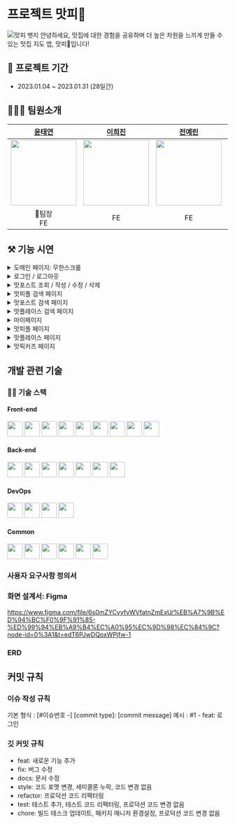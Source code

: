 
# 프로젝트 맛피👅
![맛피 뱃지](https://user-images.githubusercontent.com/94962427/215977870-e278f877-5965-467f-8cd0-0b098e002c29.png)
안녕하세요, 맛집에 대한 경험을 공유하며 더 높은 차원을 느끼게 만들 수 있는 맛집 지도 앱, 맛피👅입니다!


## 📅 **프로젝트 기간**

- 2023.01.04 ~ 2023.01.31 (28일간)


## 🙇🏻‍♂️ **팀원소개**

<div align="center">
  
| [윤태연](https://github.com/rhino-ty) | [이희진](https://github.com/h1em0n1m) | [전예린](https://github.com/sweetyr928) | [이종희](https://github.com/hie6953) | [임준건](https://github.com/ke2007) | [임준오](https://github.com/dlawnsdh) |
| :-----------------------------------: | :-----------------------------------: | :----------------------------------: | :----------------------------------: | :------------------------------------: | :-------------------------------------: |
|<img src="https://avatars.githubusercontent.com/u/94962427?v=4" width="150" height="150">|<img src="https://avatars.githubusercontent.com/u/111138420?v=4" width="150" height="150">|<img src="https://avatars.githubusercontent.com/u/39157466?v=4" width="150" height="150">|<img src="https://avatars.githubusercontent.com/u/68373532?v=4" width="150" height="150">|<img src="https://avatars.githubusercontent.com/u/73016277?v=4" width="150" height="150">|<img src="https://avatars.githubusercontent.com/u/77203609?v=4" width="150" height="150">|
|             👑팀장<br>FE              |                  FE                   |                  FE                  |                  BE                  |                   BE                   |                   BE                    |
  
</div>
  
## ⚒️ **기능 시연**  
<details>
<summary>도메인 페이지: 무한스크롤</summary>
</details>

<details>
<summary>로그인 / 로그아웃</summary>
  토큰을 받아오고, 계정 정보를 받아오면 헤더 이미지와 마이페이지, 로그인 시 자신이 저장한 픽 마커들 렌더링되는 기능, 로그아웃하면 초기화
</details>

<details>
  <summary>맛포스트 조회 / 작성 / 수정 / 삭제</summary> 
👉 조회 기능<br />
  <img src="https://user-images.githubusercontent.com/94962427/215991184-4418f6bb-fcda-4ca0-acc8-5ddf08052e16.gif">
👉 댓글 기능<br />
    <img src="https://user-images.githubusercontent.com/94962427/215991260-75cdb9cc-65a1-42c5-94ed-1b208f6ca302.gif">
👉 ‘좋아요’<br />
  
👉 등록<br />
    <img src="https://user-images.githubusercontent.com/94962427/215991346-7aecd336-e125-44df-a3e8-6dbb2d3a7b84.gif">
    <img src="https://user-images.githubusercontent.com/94962427/215991585-0e3c528a-f12d-431e-b277-6cdccde9eb8b.gif">
👉 수정<br />
        
👉 삭제<br />
    <img src="https://user-images.githubusercontent.com/94962427/215991745-0eb95788-21c8-48b0-b303-df80d4ebc08a.gif">
</details>

<details>
<summary>맛피플 검색 페이지</summary>
<img src="https://user-images.githubusercontent.com/94962427/215991745-0eb95788-21c8-48b0-b303-df80d4ebc08a.gif">
</details>

<details>
<summary>맛포스트 검색 페이지</summary>
👉 제목 및 내용 검색
</details>

  
<details>
<summary>맛플레이스 검색 페이지</summary>
</details>


<details>
<summary>마이페이지</summary>
</details>

<details>
<summary>맛피플 페이지</summary>
👉  follow/ unfollow
    ![follow 기능.gif](https://s3-us-west-2.amazonaws.com/secure.notion-static.com/0b76b04f-ab65-46e4-86f2-a048756361f0/follow_%E1%84%80%E1%85%B5%E1%84%82%E1%85%B3%E1%86%BC.gif)
</details>

<details>
<summary>맛플레이스 페이지</summary>
👉 맛포스트 작성 및 목록 조회
👉 맛픽 기능
👉 맛플레이스 상세 정보 조회<br/>
    ![ezgif.com-gif-maker.gif](https://s3-us-west-2.amazonaws.com/secure.notion-static.com/e6836fb1-b549-40ba-b5f3-2b7f6944769a/ezgif.com-gif-maker.gif)
</details>

<details>
<summary>맛픽커즈 페이지</summary>
👉 맛픽커즈 조회, 생성, 수정, 삭제
👉 현재 맛픽커즈에 소속된 맛플레이스 조회<br/>
  <img src="https://user-images.githubusercontent.com/94962427/215992080-d19a7029-3c26-47be-8ca6-a7d39a36d57a.gif">
</details>


## 개발 관련 기술

### 👩‍💻 **기술 스택**

#### **Front-end**
  <div> 
  <img src="https://img.shields.io/badge/html5-E34F26?style=for-the-badge&amp;logo=html5&amp;logoColor=white" height="35"> 
  <img src="https://img.shields.io/badge/styled_components-db7093?style=for-the-badge&amp;logo=styled-components&amp;logoColor=white" height="35">
  <img src="https://img.shields.io/badge/TypeScript-3178C6?style=for-the-badge&amp;logo=typeScript&amp;logoColor=white" height="35"> 
  <img src="https://img.shields.io/badge/react-61DAFB?style=for-the-badge&amp;logo=react&amp;logoColor=black" height="35"> 
  <img src="https://img.shields.io/badge/Kakao-FFCD00?style=for-the-badge&amp;logo=kakao&amp;logoColor=black" height="35"> 
  <img src="https://img.shields.io/badge/MUI-007FFF?style=for-the-badge&amp;logo=mui&amp;logoColor=white" height="35">
  <img src="https://img.shields.io/badge/Axios-5A29E4?style=for-the-badge&amp;logo=axios&amp;logoColor=white" height="35">
  <img src="https://img.shields.io/badge/recoil-3578EC?style=for-the-badge&amp;logo=recoil&amp;logoColor=white" height="35">
  <img src="https://img.shields.io/badge/eslint-4B32C3?style=for-the-badge&amp;logo=eslint&amp;logoColor=white" height="35">
</div>


#### **Back-end**
<div align=left> 
  <img src="https://img.shields.io/badge/Java-ECD53F?style=for-the-badge&logo=Java&logoColor=white" height="35"> 
  <img src="https://img.shields.io/badge/Spring Boot-6DB33F?style=for-the-badge&logo=Spring Boot&logoColor=white" height="35"> 
  <img src="https://img.shields.io/badge/Spring Security-6DB33F?style=for-the-badge&logo=Spring Security&logoColor=white" height="35">
  <img src="https://img.shields.io/badge/Spring WebFlux-6DB33F?style=for-the-badge&logo=Spring WebFlux&logoColor=white" height="35"> 
  <img src="https://img.shields.io/badge/Spring R2DBC-6DB33F?style=for-the-badge&logo=Spring R2DBC&logoColor=white" height="35">
  <img src="https://img.shields.io/badge/JSON Web Tokens-000000?style=for-the-badge&logo=JSON Web Tokens&logoColor=white" height="35">
  <img src="https://img.shields.io/badge/Oauth2.0 -EB5424?style=for-the-badge&logo=Oauth2.0&logoColor=white" height="35">
</div>

#### **DevOps**
<div align=left> 
  <img src="https://img.shields.io/badge/mysql-4479A1?style=for-the-badge&logo=mysql&logoColor=white" height="35"> 
  <img src="https://img.shields.io/badge/Amazon S3-569A31?style=for-the-badge&logo=Amazon S3&logoColor=black" height="35"> 
  <img src="https://img.shields.io/badge/Amazon EC2-FF9900?style=for-the-badge&logo=Amazon EC2&logoColor=white" height="35">
  <img src="https://img.shields.io/badge/Amazon AWS-232F3E?style=for-the-badge&logo=Amazon AWS&logoColor=white" height="35">
</div>


#### **Common**

<div align=left> 
  <img src="https://img.shields.io/badge/Discord-5865F2?style=for-the-badge&logo=Discord&logoColor=white" height="35">
  <img src="https://img.shields.io/badge/Notion-000000?style=for-the-badge&logo=Notion&logoColor=white" height="35">
  <img src="https://img.shields.io/badge/Git-F05032?style=for-the-badge&logo=Git&logoColor=white" height="35">
  <img src="https://img.shields.io/badge/GitHub-181717?style=for-the-badge&logo=GitHub&logoColor=white" height="35">
  <img src="https://img.shields.io/badge/Figma-F24E1E?style=for-the-badge&logo=Figma&logoColor=white" height="35">
  <img src="https://img.shields.io/badge/Postman-FF6C37?style=for-the-badge&logo=Postman&logoColor=white" height="35">
</div>

### 사용자 요구사항 정의서

### 화면 설계서: Figma
https://www.figma.com/file/6s0mZYCyyfvWVfatnZmExU/%EB%A7%9B%ED%94%BC%F0%9F%91%85-%ED%99%94%EB%A9%B4%EC%A0%95%EC%9D%98%EC%84%9C?node-id=0%3A1&t=edT6PJwDQoxWPjfw-1

### ERD






## 커밋 규칙

### 이슈 작성 규칙
기본 형식 : [#이슈번호 -] [commit type]: [commit message]
예시 : #1 - feat: 로그인
### 깃 커밋 규칙
- feat: 새로운 기능 추가
- fix: 버그 수정
- docs: 문서 수정
- style: 코드 포맷 변경, 세미콜론 누락, 코드 변경 없음
- refactor: 프로덕션 코드 리팩터링
- test: 테스트 추가, 테스트 코드 리팩터링, 프로덕션 코드 변경 없음
- chore: 빌드 테스크 업데이트, 패키지 매니저 환경설정, 프로덕션 코드 변경 없음
